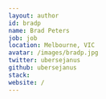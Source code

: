 ```yaml
---
layout: author
id: bradp
name: Brad Peters
job: job
location: Melbourne, VIC
avatar: /images/bradp.jpg
twitter: ubersejanus
github: ubersejanus
stack: 
website: /
---
```

